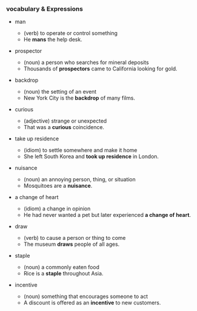 ### vocabulary & Expressions

- man
  - (verb) to operate or control something
  - He **mans** the help desk.

- prospector
  - (noun) a person who searches for mineral deposits
  - Thousands of **prospectors** came to California looking for gold.

- backdrop
  - (noun) the setting of an event
  - New York City is the **backdrop** of many films.

- curious
  - (adjective) strange or unexpected
  - That was a **curious** coincidence.

- take up residence
  - (idiom) to settle somewhere and make it home
  - She left South Korea and **took up residence** in London.

- nuisance
  - (noun) an annoying person, thing, or situation
  - Mosquitoes are a **nuisance**.

- a change of heart
  - (idiom) a change in opinion
  - He had never wanted a pet but later experienced **a change of heart**.

- draw
  - (verb) to cause a person or thing to come
  - The museum **draws** people of all ages.

- staple
  - (noun) a commonly eaten food
  - Rice is a **staple** throughout Asia.

- incentive
  - (noun) something that encourages someone to act
  - A discount is offered as an **incentive** to new customers.
